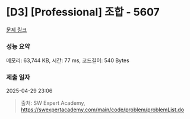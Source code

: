 # [D3] [Professional] 조합 - 5607 

[문제 링크](https://swexpertacademy.com/main/code/problem/problemDetail.do?contestProbId=AWXGKdbqczEDFAUo) 

### 성능 요약

메모리: 63,744 KB, 시간: 77 ms, 코드길이: 540 Bytes

### 제출 일자

2025-04-29 23:06



> 출처: SW Expert Academy, https://swexpertacademy.com/main/code/problem/problemList.do